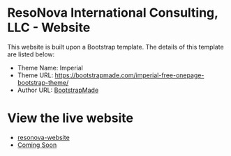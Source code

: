 # ResoNova International Consulting, LLC - Website

This website is built upon a Bootstrap template. The details of this template are listed below:

 - Theme Name: Imperial
 - Theme URL: https://bootstrapmade.com/imperial-free-onepage-bootstrap-theme/
 - Author URL: [BootstrapMade](https://bootstrapmade.com)

# View the live website

 - [resonova-website](https://resonova.github.io/resonova-website/)
 - [Coming Soon](https://resonova.com)
